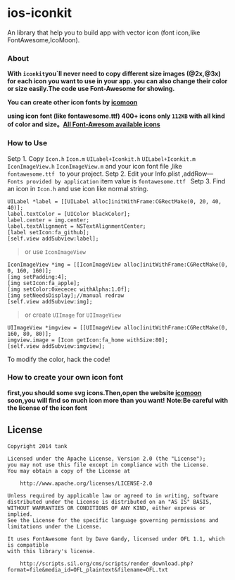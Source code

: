 ios-iconkit
===========

An library that help you to build app with vector icon (font icon,like FontAwesome,IcoMoon).

### About
**With ```iconkit```you`ll never need to copy different size images (@2x,@3x) for each icon you want to use in your app. you can also change their color or size easily.The code use Font-Awesome for showing.**

**You can create other icon fonts by [icomoon](https://icomoon.io)**

**using icon font (like fontawesome.ttf) 400+ icons only ```112KB``` with all kind of color and size。[All Font-Awesom available icons](http://fortawesome.github.io/Font-Awesome/icons)**


### How to Use
Setp 1. Copy ```Icon.h``` ```Icon.m``` ```UILabel+Iconkit.h``` ```UILabel+Iconkit.m```  ```IconImageView.h``` ```IconImageView.m``` and your icon font file ,like ```fontawesome.ttf ``` to your project.
Setp 2. Edit your Info.plist ,addRow— ```Fonts provided by application``` item value is ```fontawesome.ttf ```
Setp 3. Find an icon in ```Icon.h``` and use icon like normal string.

```
UILabel *label = [[UILabel alloc]initWithFrame:CGRectMake(0, 20, 40, 40)];
label.textColor = [UIColor blackColor];
label.center = img.center;
label.textAlignment = NSTextAlignmentCenter;
[label setIcon:fa_github];
[self.view addSubview:label];

```
> or use ```IconImageView```

```
IconImageView *img = [[IconImageView alloc]initWithFrame:CGRectMake(0, 0, 160, 160)];
[img setPadding:4];
[img setIcon:fa_apple];
[img setColor:0xececec withAlpha:1.0f];
[img setNeedsDisplay];//manual redraw
[self.view addSubview:img];
```

> or create ```UIImage``` for ```UIImageView```

```
UIImageView *imgview = [[UIImageView alloc]initWithFrame:CGRectMake(0, 160, 80, 80)];
imgview.image = [Icon getIcon:fa_home withSize:80];
[self.view addSubview:imgview];
```
To modify the color, hack the code!

### How to create your own icon font

**first,you should some svg icons.Then,open the website [icomoon](https://icomoon.io)**
**soon,you will find so much icon more than you want!**
**Note:Be careful with the license of the icon font**

## License

```
Copyright 2014 tank

Licensed under the Apache License, Version 2.0 (the "License");
you may not use this file except in compliance with the License.
You may obtain a copy of the License at

    http://www.apache.org/licenses/LICENSE-2.0

Unless required by applicable law or agreed to in writing, software
distributed under the License is distributed on an "AS IS" BASIS,
WITHOUT WARRANTIES OR CONDITIONS OF ANY KIND, either express or implied.
See the License for the specific language governing permissions and
limitations under the License.

It uses FontAwesome font by Dave Gandy, licensed under OFL 1.1, which is compatible
with this library's license.

    http://scripts.sil.org/cms/scripts/render_download.php?format=file&media_id=OFL_plaintext&filename=OFL.txt
    
```
